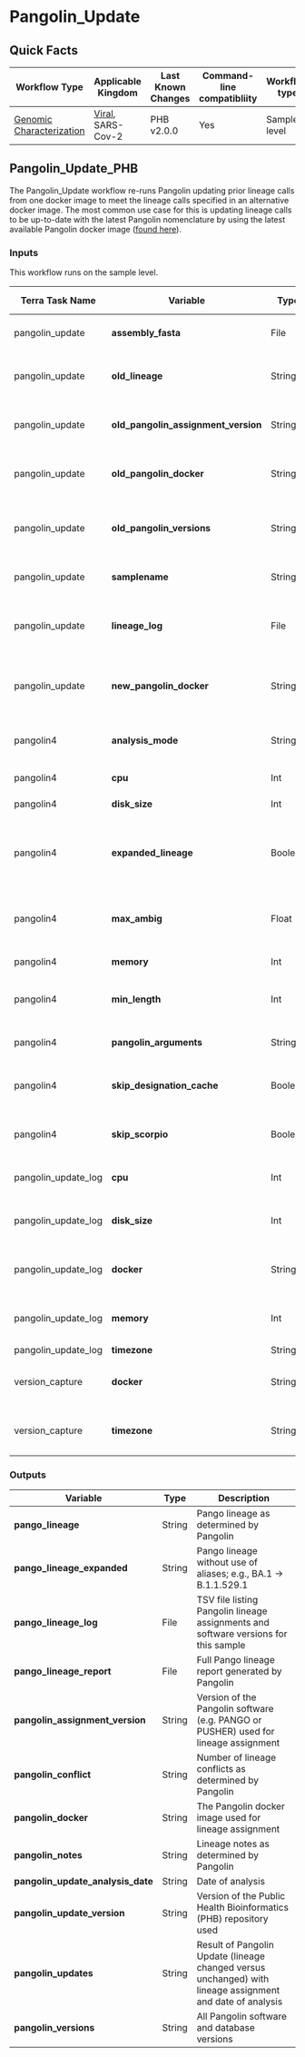 # Pangolin_Update

## Quick Facts

| **Workflow Type** | **Applicable Kingdom** | **Last Known Changes** | **Command-line compatibliity** | **Workflow type** |
|---|---|---|---|---|
| [Genomic Characterization](../../workflows_overview/workflows-type.md/#genomic-characterization) | [Viral](../../workflows_overview/workflows-kingdom.md/#viral), SARS-Cov-2 | PHB v2.0.0 | Yes | Sample-level |

## Pangolin_Update_PHB

The Pangolin_Update workflow re-runs Pangolin updating prior lineage calls from one docker image to meet the lineage calls specified in an alternative docker image. The most common use case for this is updating lineage calls to be up-to-date with the latest Pangolin nomenclature by using the latest available Pangolin docker image ([found here](https://www.notion.so/theiagen/Docker-Image-and-Reference-Materials-for-SARS-CoV-2-Genomic-Characterization-98328c61f5cb4f77975f512b55d09108)).

### Inputs

This workflow runs on the sample level.

| **Terra Task Name** | **Variable** | **Type** | **Description** | **Default attribute** | **Terra Status** |
|---|---|---|---|---|---|
| pangolin_update | **assembly_fasta** | File | SARS-CoV-2 assembly file in FASTA format |  | Required |
| pangolin_update | **old_lineage** | String | The Pangolin lineage previously assigned to the sample |  | Required |
| pangolin_update | **old_pangolin_assignment_version** | String | Version of the Pangolin software previously used for lineage assignment. |  | Required |
| pangolin_update | **old_pangolin_docker** | String | The Pangolin docker image previously used for lineage assignment. |  | Required |
| pangolin_update | **old_pangolin_versions** | String | All pangolin software and database versions previously used for lineage assignment. |  | Required |
| pangolin_update | **samplename** | String | The name of the sample being analyzed. |  | Required |
| pangolin_update | **lineage_log** | File | TSV file detailing previous lineage assignments and software versions for this sample.  |  | Optional |
| pangolin_update | **new_pangolin_docker** | String | The Pangolin docker image used to update the Pangolin lineage assignments. |  | Optional |
| pangolin4 | **analysis_mode** | String | Pangolin inference engine for lineage designations (usher or pangolearn) | None | Optional |
| pangolin4 | **cpu** | Int | CPUs for pangolin4 execution | 4 | Optional |
| pangolin4 | **disk_size** | Int | Disk size, in GB, for pangolin4 execution | 100 | Optional |
| pangolin4 | **expanded_lineage** | Boolean | True/False that determines if a lineage should be expanded without aliases (e.g., BA.1 → B.1.1.529.1) | TRUE | Optional |
| pangolin4 | **max_ambig** | Float | Maximum proportion of Ns allowed for Pangolin to attempt assignment | 0.5 | Optional |
| pangolin4 | **memory** | Int | Memory, in GB, for pangolin4 execution | 8 | Optional |
| pangolin4 | **min_length** | Int | Minimum query length allowed for pangolin to attempt assignment | 10000 | Optional |
| pangolin4 | **pangolin_arguments** | String | Optional arguments for pangolin e.g. "--skip-scorpio" | None | Optional |
| pangolin4 | **skip_designation_cache** | Boolean | True/False that determines if the designation cache should be used | FALSE | Optional |
| pangolin4 | **skip_scorpio** | Boolean | True/False that determines if scorpio should be skipped. | FALSE | Optional |
| pangolin_update_log | **cpu** | Int | CPUs for the pangolin_update_log task | 4 | Optional |
| pangolin_update_log | **disk_size** | Int | Disk size, in GB, for the pangolin_update_log task | 100 | Optional |
| pangolin_update_log | **docker** | String | Docker container for the pangolin_update_log task | us-docker.pkg.dev/general-theiagen/theiagen/utility:1.1 | Optional |
| pangolin_update_log | **memory** | Int | Memory, in GB, for the pangolin_update_log task | 8 | Optional |
| pangolin_update_log | **timezone** | String |  |  | Optional |
| version_capture | **docker** | String | The Docker image used to run the version_capture task | "us-docker.pkg.dev/general-theiagen/ubuntu/ubuntu:jammy-20230816" | Optional |
| version_capture | **timezone** | String | Set the time zone to get an accurate date of analysis (uses UTC by default) |  | Optional |

### Outputs

| **Variable** | **Type** | **Description** |
|---|---|---|
| **pango_lineage** | String | Pango lineage as determined by Pangolin |
| **pango_lineage_expanded** | String | Pango lineage without use of aliases; e.g., BA.1 → B.1.1.529.1 |
| **pango_lineage_log** | File | TSV file listing Pangolin lineage assignments and software versions for this sample |
| **pango_lineage_report** | File | Full Pango lineage report generated by Pangolin |
| **pangolin_assignment_version** | String | Version of the Pangolin software (e.g. PANGO or PUSHER) used for lineage assignment |
| **pangolin_conflict** | String | Number of lineage conflicts as determined by Pangolin |
| **pangolin_docker** | String | The Pangolin docker image used for lineage assignment |
| **pangolin_notes** | String | Lineage notes as determined by Pangolin |
| **pangolin_update_analysis_date** | String | Date of analysis |
| **pangolin_update_version** | String | Version of the Public Health Bioinformatics (PHB) repository used |
| **pangolin_updates** | String | Result of Pangolin Update (lineage changed versus unchanged) with lineage assignment and date of analysis |
| **pangolin_versions** | String | All Pangolin software and database versions |
